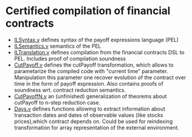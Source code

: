# Certified compilation of financial contracts

- [ILSyntax.v](ILSyntax.v) defines syntax of the payoff expressions language (PEL)
- [ILSemantics.v](ILSemantics.v) semantics of the PEL
- [ILTranslation.v](ILTranslation.v) defines compilation from the financial contracts DSL to PEL. Includes proof of compilation soundness
- [CutPayoff.v](CutPayoff.v) defines the cutPayoff transformation, which allows to parametarize the compiled code  with "current time" parameter. Manipulation this parameter one recover evolution of the contract over time in the form of payoff expression. Also contains proofs of soundness wrt. contract reduction semantics.
- [CutPayoffN.v](CutPayoffN.v) an (unfinished) generalization of theorems about cutPayoff to n-step reduction case.
- [Days.v](Days.v) defines functions allowing to extract information about transaction dates and dates of observable values (like stocks prices),which contract depends on. Could be used for reindexing transformation for array representation of the  external environment.
